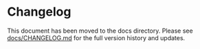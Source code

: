 # Changelog

This document has been moved to the docs directory. Please see [docs/CHANGELOG.md](docs/CHANGELOG.md) for the full version history and updates.